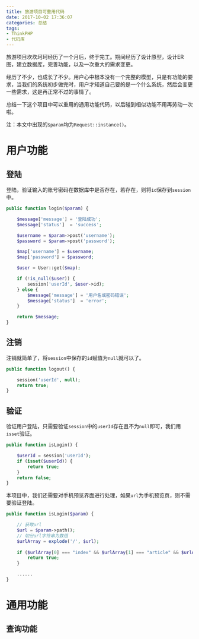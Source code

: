 ```yaml
---
title: 旅游项目可重用代码
date: 2017-10-02 17:36:07
categories: 总结
tags:
- ThinkPHP
- 代码库
---
```

旅游项目坎坎坷坷经历了一个月后，终于完工。期间经历了设计原型，设计ER图，建立数据库，完善功能，以及一次重大的需求变更。

经历了不少，也成长了不少。用户心中根本没有一个完整的模型，只是有功能的要求，当我们的系统初步做完时，用户才知道自己要的是一个什么系统，然后会变更一些需求，这是再正常不过的事情了。

总结一下这个项目中可以重用的通用功能代码，以后碰到相似功能不用再劳动一次啦。

<!-- more -->

注：本文中出现的`$param`均为`Request::instance()`。

# 用户功能

## 登陆

登陆，验证输入的账号密码在数据库中是否存在，若存在，则将`id`保存到`session`中。

```php
public function login($param) {

    $message['message'] = '登陆成功';
    $message['status']  = 'success';

    $username = $param->post('username');
    $password = $param->post('password');

    $map['username'] = $username;
    $map['password'] = $password;

    $user = User::get($map);

    if (!is_null($user)) {
        session('userId', $user->id);
    } else {
        $message['message'] = '用户名或密码错误';
        $message['status']  = 'error';
    }

    return $message;
}
```

## 注销

注销就简单了，将`session`中保存的`id`赋值为`null`就可以了。

```php
public function logout() {

    session('userId', null);
    return true;
}
```

## 验证

验证用户登陆，只需要验证`session`中的`userId`存在且不为`null`即可，我们用`isset`验证。

```php
public function isLogin() {

    $userId = session('userId');
    if (isset($userId)) {
        return true;
    }
    return false;
}
```

本项目中，我们还需要对手机预览界面进行处理，如果`url`为手机预览页，则不需要验证登陆。

```php
public function isLogin($param) {

    // 获取url
    $url = $param->path();
    // 切分url字符串为数组
    $urlArray = explode('/', $url);
    
    if ($urlArray[0] === "index" && $urlArray[1] === "article" && $urlArray[2] === "main") {
        return true;
    }

    ......
}
```

# 通用功能

## 查询功能